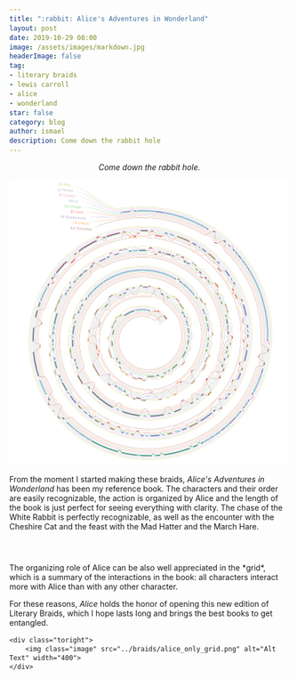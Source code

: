 ```yaml
---
title: ":rabbit: Alice's Adventures in Wonderland"
layout: post
date: 2019-10-29 08:00
image: /assets/images/markdown.jpg
headerImage: false
tag:
- literary braids
- lewis carroll
- alice
- wonderland
star: false
category: blog
author: ismael
description: Come down the rabbit hole
---
```


<p style="text-align: center;"> <i> Come down the rabbit hole. </i> </p>

![Alice braid](../braids/alice_only_braid.png)

From the moment I started making these braids, *Alice's Adventures in Wonderland* has been my reference book. The characters and their order are easily recognizable, the action is organized by Alice and the length of the book is just perfect for seeing everything with clarity. The chase of the White Rabbit is perfectly recognizable, as well as the encounter with the Cheshire Cat and the feast with the Mad Hatter and the March Hare. 



<div class="side-by-side">
    <div class="toleft">
        <p style="margin-top:15mm;">The organizing role of Alice can be also well appreciated in the *grid*, which is a summary of the interactions in the book: all characters interact more with Alice than with any other character. </p>
        <p> 
        For these reasons, <i>Alice</i> holds the honor of opening this new edition of Literary Braids, which I hope lasts long and brings the best books to get entangled. 
        </p>
    </div>

    <div class="toright">
        <img class="image" src="../braids/alice_only_grid.png" alt="Alt Text" width="400">
    </div>
</div>


